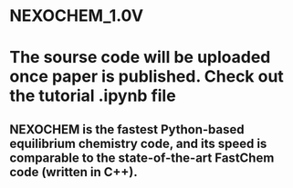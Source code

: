 # NEXOCHEM_1.0V


# The sourse code will be uploaded once paper is published. Check out the tutorial .ipynb file

## NEXOCHEM is the fastest Python-based equilibrium chemistry code, and its speed is comparable to the state-of-the-art FastChem code (written in C++).


